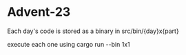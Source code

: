 # Advent-23
Each day's code is stored as a binary in src/bin/{day}x{part}

execute each one using cargo run --bin 1x1
